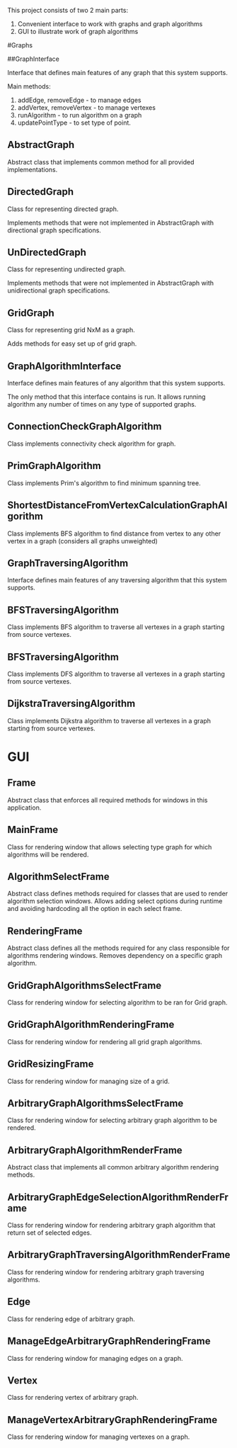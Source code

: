 This project consists of two 2 main parts:
1) Convenient interface to work with graphs and graph algorithms
2) GUI to illustrate work of graph algorithms

#Graphs

##GraphInterface

Interface that defines main features of any graph that this system supports.

Main methods:
1) addEdge, removeEdge - to manage edges
2) addVertex, removeVertex - to manage vertexes
3) runAlgorithm - to run algorithm on a graph
4) updatePointType - to set type of point.

## AbstractGraph
Abstract class that implements common method for all provided implementations.

## DirectedGraph

Class for representing directed graph.

Implements methods that were not implemented in AbstractGraph with directional graph specifications.


## UnDirectedGraph

Class for representing undirected graph.

Implements methods that were not implemented in AbstractGraph with unidirectional graph specifications.

## GridGraph

Class for representing grid NxM as a graph.

Adds methods for easy set up of grid graph.

## GraphAlgorithmInterface

Interface defines main features of any algorithm that this system supports.

The only method that this interface contains is run. It allows running algorithm any number of times on any type of supported graphs.

## ConnectionCheckGraphAlgorithm

Class implements connectivity check algorithm for graph.

## PrimGraphAlgorithm

Class implements Prim's algorithm to find minimum spanning tree.

## ShortestDistanceFromVertexCalculationGraphAlgorithm

Class implements BFS algorithm to find distance from vertex to any other vertex in a graph (considers all graphs unweighted)

## GraphTraversingAlgorithm

Interface defines main features of any traversing algorithm that this system supports.

## BFSTraversingAlgorithm

Class implements BFS algorithm to traverse all vertexes in a graph starting from source vertexes.

## BFSTraversingAlgorithm

Class implements DFS algorithm to traverse all vertexes in a graph starting from source vertexes.

## DijkstraTraversingAlgorithm

Class implements Dijkstra algorithm to traverse all vertexes in a graph starting from source vertexes.

# GUI

## Frame

Abstract class that enforces all required methods for windows in this application.

## MainFrame

Class for rendering window that allows selecting type graph for which algorithms will be rendered.

## AlgorithmSelectFrame

Abstract class defines methods required for classes that are used to render algorithm selection windows.
Allows adding select options during runtime and avoiding hardcoding all the option in each select frame.  

## RenderingFrame

Abstract class defines all the methods required for any class responsible for algorithms rendering windows.
Removes dependency on a specific graph algorithm.

## GridGraphAlgorithmsSelectFrame

Class for rendering window for selecting algorithm to be ran for Grid graph.

## GridGraphAlgorithmRenderingFrame

Class for rendering window for rendering all grid graph algorithms.

## GridResizingFrame

Class for rendering window for managing size of a grid.

## ArbitraryGraphAlgorithmsSelectFrame

Class for rendering window for selecting arbitrary graph algorithm to be rendered.

## ArbitraryGraphAlgorithmRenderFrame

Abstract class that implements all common arbitrary algorithm rendering methods.

## ArbitraryGraphEdgeSelectionAlgorithmRenderFrame

Class for rendering window for rendering arbitrary graph algorithm that return set of selected edges.

## ArbitraryGraphTraversingAlgorithmRenderFrame

Class for rendering window for rendering arbitrary graph traversing algorithms.

## Edge

Class for rendering edge of arbitrary graph.

## ManageEdgeArbitraryGraphRenderingFrame

Class for rendering window for managing edges on a graph.

## Vertex 

Class for rendering vertex of arbitrary graph.

## ManageVertexArbitraryGraphRenderingFrame

Class for rendering window for managing vertexes on a graph. 